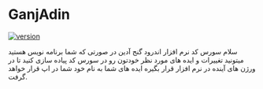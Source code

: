 # GanjAdin
[![version](https://img.shields.io/badge/version-1.0-green.svg)](https://semver.org)

سلام
سورس کد نرم افزار اندرود گنج آدین
در صورتی که شما برنامه نویس هستید میتونید تغییرات و ایده های مورد نظر خودتون رو در سورس کد پیاده سازی کنید تا در ورژن های آینده در نرم افزار قرار بگیره
ایده های شما به نام خود شما در اپ قرار خواهد گرفت.


